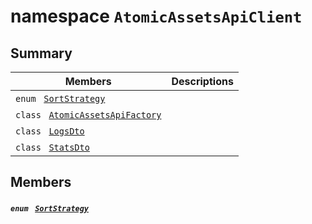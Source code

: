 # namespace `AtomicAssetsApiClient` 

## Summary

 Members                                | Descriptions                                
----------------------------------------|---------------------------------------------
`enum ` [`SortStrategy`](#namespace_atomic_assets_api_client_1a1a2688049f7c9dc4f77213ca78b6de0f)            | 
`class ` [`AtomicAssetsApiFactory`](.github/workflows/documentation/md/AtomicAssetsApiClient--AtomicAssetsApiFactory.md#class_atomic_assets_api_client_1_1_atomic_assets_api_factory) | 
`class ` [`LogsDto`](.github/workflows/documentation/md/AtomicAssetsApiClient--LogsDto.md#class_atomic_assets_api_client_1_1_logs_dto) | 
`class ` [`StatsDto`](.github/workflows/documentation/md/AtomicAssetsApiClient--StatsDto.md#class_atomic_assets_api_client_1_1_stats_dto) | 

## Members

##### `enum ` [`SortStrategy`](#namespace_atomic_assets_api_client_1a1a2688049f7c9dc4f77213ca78b6de0f) 

